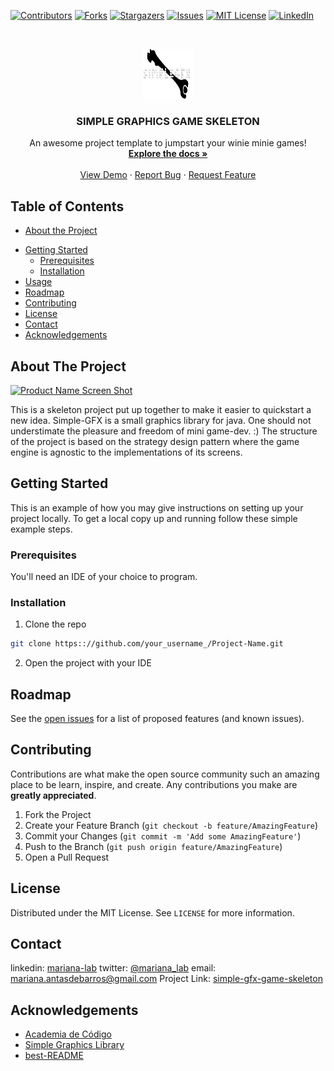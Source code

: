 <!-- PROJECT SHIELDS -->
<!--
*** I'm using markdown "reference style" links for readability.
*** Reference links are enclosed in brackets [ ] instead of parentheses ( ).
*** See the bottom of this document for the declaration of the reference variables
*** for contributors-url, forks-url, etc. This is an optional, concise syntax you may use.
*** https://www.markdownguide.org/basic-syntax/#reference-style-links
-->
[![Contributors][contributors-shield]][contributors-url]
[![Forks][forks-shield]][forks-url]
[![Stargazers][stars-shield]][stars-url]
[![Issues][issues-shield]][issues-url]
[![MIT License][license-shield]][license-url]
[![LinkedIn][linkedin-shield]][linkedin-url]



<!-- PROJECT LOGO -->
<br />
<p align="center">
  <a href="https://github.com/mariana-lab/simple-gfx-game-skeleton">
    <img src="images/logo.png" alt="Logo" width="80" height="80">
  </a>

  <h3 align="center">SIMPLE GRAPHICS GAME SKELETON</h3>

  <p align="center">
    An awesome project template to jumpstart your winie minie games!
    <br />
    <a href="https://github.com/mariana-lab/simple-gfx-game-skeleton"><strong>Explore the docs »</strong></a>
    <br />
    <br />
    <a href="https://github.com/mariana-lab/simple-gfx-game-skeleton">View Demo</a>
    ·
    <a href="https://github.com/mariana-lab/simple-gfx-game-skeleton/issues">Report Bug</a>
    ·
    <a href="https://github.com/mariana-lab/simple-gfx-game-skeleton/issues">Request Feature</a>
  </p>
</p>



<!-- TABLE OF CONTENTS -->
## Table of Contents

* [About the Project](#about-the-project)
<!--  * [Built With](#built-with)-->
* [Getting Started](#getting-started)
  * [Prerequisites](#prerequisites)
  * [Installation](#installation)
* [Usage](#usage)
* [Roadmap](#roadmap)
* [Contributing](#contributing)
* [License](#license)
* [Contact](#contact)
* [Acknowledgements](#acknowledgements)



<!-- ABOUT THE PROJECT -->
## About The Project

[![Product Name Screen Shot][product-screenshot]](https://example.com)

This is a skeleton project put up together to make it easier to quickstart a new idea.
Simple-GFX is a small graphics library for java. One should not understimate the pleasure and freedom of mini game-dev. :)
The structure of the project is based on the strategy design pattern where the game engine is agnostic to the implementations of its screens.

<!-- ### Built With
***This section should list any major frameworks that you built your project using. Leave any add-ons/plugins for the ***acknowledgements section. Here are a few examples.
**** [Bootstrap](https://getbootstrap.com)
**** [JQuery](https://jquery.com)
**** [Laravel](https://laravel.com)-->



<!-- GETTING STARTED -->
## Getting Started

This is an example of how you may give instructions on setting up your project locally.
To get a local copy up and running follow these simple example steps.

### Prerequisites

You'll need an IDE of your choice to program.
<!--* npm
***```sh
***npm install npm@latest -g
***```-->

### Installation
1. Clone the repo
```sh
git clone https:://github.com/your_username_/Project-Name.git
```
2. Open the project with your IDE
<!--3. Install NPM packages
***```sh
npm install
***```
***4. Enter your API in `config.js`
***```JS
***const API_KEY = 'ENTER YOUR API';
***```-->



<!-- USAGE EXAMPLES -->
<!--## Usage
***Use this space to show useful examples of how a project can be used. Additional screenshots, code examples and demos work ***well in this space. You may also link to more resources.
***_For more examples, please refer to the [Documentation](https://example.com)_-->



<!-- ROADMAP -->
## Roadmap

See the [open issues](https://github.com/mariana-lab/simple-gfx-game-skeleton/issues) for a list of proposed features (and known issues).



<!-- CONTRIBUTING -->
## Contributing

Contributions are what make the open source community such an amazing place to be learn, inspire, and create. Any contributions you make are **greatly appreciated**.

1. Fork the Project
2. Create your Feature Branch (`git checkout -b feature/AmazingFeature`)
3. Commit your Changes (`git commit -m 'Add some AmazingFeature'`)
4. Push to the Branch (`git push origin feature/AmazingFeature`)
5. Open a Pull Request



<!-- LICENSE -->
## License

Distributed under the MIT License. See `LICENSE` for more information.



<!-- CONTACT -->
## Contact

linkedin: [mariana-lab](https://www.linkedin.com/in/mariana-lab/)
twitter: [@mariana_lab](https://twitter.com/mariana_lab)
email: mariana.antasdebarros@gmail.com
Project Link: [simple-gfx-game-skeleton](https://github.com/mariana-lab/simple-gfx-game-skeleton)



<!-- ACKNOWLEDGEMENTS -->
## Acknowledgements
* [Academia de Código](https://https://applyto.academiadecodigo.org/)
* [Simple Graphics Library](https://github.com/academia-de-codigo/simple-graphics)
* [best-README](https://github.com/othneildrew/Best-README-Template/)



<!-- MARKDOWN LINKS & IMAGES -->
<!-- https://www.markdownguide.org/basic-syntax/#reference-style-links -->
[contributors-shield]: https://img.shields.io/github/contributors/mariana-lab/simple-gfx-game-skeleton.svg?style=flat-square
[contributors-url]: https://github.com/mariana-lab/simple-gfx-game-skeleton/graphs/contributors
[forks-shield]: https://img.shields.io/github/forks/mariana-lab/simple-gfx-game-skeleton.svg?style=flat-square
[forks-url]: https://github.com/mariana-lab/simple-gfx-game-skeleton/network/members
[stars-shield]: https://img.shields.io/github/stars/mariana-lab/simple-gfx-game-skeleton.svg?style=flat-square
[stars-url]: https://github.com/mariana-lab/simple-gfx-game-skeleton/stargazers
[issues-shield]: https://img.shields.io/github/issues/mariana-lab/simple-gfx-game-skeleton.svg?style=flat-square
[issues-url]: https://github.com/mariana-lab/simple-gfx-game-skeleton/issues
[license-shield]: https://img.shields.io/github/license/mariana-lab/simple-gfx-game-skeleton.svg?style=flat-square
[license-url]: https://github.com/mariana-lab/simple-gfx-game-skeleton/blob/master/LICENSE.txt
[linkedin-shield]: https://img.shields.io/badge/-LinkedIn-black.svg?style=flat-square&logo=linkedin&colorB=555
[linkedin-url]: https://www.linkedin.com/in/mariana-lab/
[product-screenshot]: images/screenshot.png
